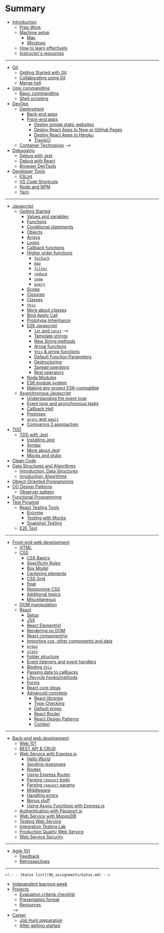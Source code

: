 # Summary

- [Introduction](README.md)
	<!-- - [Goals](goals_and_objectives.md) -->
	- [Prep Work](00_prep_work/readme.md)
	- [Machine setup](01_programming_fundamentals/machine_setup/readme.md)
		- [Mac](01_programming_fundamentals/machine_setup/mac.md)
		- [Windows](01_programming_fundamentals/machine_setup/windows.md)
	- [How to learn effectively](01_programming_fundamentals/learning_to_learn.md)
	- [Instructor's resources](instructors_resources.md)
----
- [Git](01_programming_fundamentals/git/readme.md)
	- [Getting Started with Git](01_programming_fundamentals/git/basic_git_1.md)
	- [Collaborating using Git](01_programming_fundamentals/git/basic_git_2.md)
	- [Merge hell](01_programming_fundamentals/git/merge_hell.md)
	<!-- - [Advanced git](01_programming_fundamentals/git/advanced_git.md) -->
- [Unix commandline](01_programming_fundamentals/commandline/readme.md)
	- [Basic commandline](01_programming_fundamentals/commandline/commandline_basics.md)
	- [Shell scripting](01_programming_fundamentals/commandline/shell_scripting.md)
- [DevOps](01_programming_fundamentals/devops/readme.md)
	- [Deployment](01_programming_fundamentals/devops/deployment/readme.md)
		- [Back-end apps](01_programming_fundamentals/devops/deployment/back_end/readme.md)
		- [Front-end apps](01_programming_fundamentals/devops/deployment/front_end/readme.md)
			- [Deploy simple static websites](01_programming_fundamentals/devops/deployment/front_end/static_websites.md)
			- [Deploy React Apps to Now or GitHub Pages](01_programming_fundamentals/devops/deployment/front_end/react_github_pages.md)
			- [Deploy React Apps to Heroku](01_programming_fundamentals/devops/deployment/front_end/react_heroku.md)
			- [TravisCI](01_programming_fundamentals/devops/deployment/front_end/travis_ci.md)
	- [Container Technology](01_programming_fundamentals/devops/containers.md) -->
		<!-- - [Managing Secrets](01_programming_fundamentals/devops/deployment/config_secrets.md) -->
	<!-- - [CI and CD](01_programming_fundamentals/devops/ci_and_cd.md) -->
- [Debugging](01_programming_fundamentals/debugging/readme.md)
	- [Debug with Jest](01_programming_fundamentals/debugging/debug_jest.md)
	- [Debug with React](01_programming_fundamentals/debugging/debug_react.md)
	- [Browser DevTools](01_programming_fundamentals/debugging/browser_devtools.md)
- [Developer Tools](08_developer_tools/readme.md)
	- [ESLint](08_developer_tools/eslint.md)
	- [VS Code Shortcuts](08_developer_tools/vs_code_shortcuts.md)
	- [Node and NPM](08_developer_tools/node_and_npm.md)
	- [Yarn](08_developer_tools/npm_vs_yarn.md)
----
- [Javascript](01_programming_fundamentals/javascript/readme.md)
	- [Getting Started](01_programming_fundamentals/javascript/javascript_getting_started.md)
		- [Values and variables](01_programming_fundamentals/javascript/variables_and_primitives.md)
		- [Functions](01_programming_fundamentals/javascript/functions.md)
		- [Conditional statements](01_programming_fundamentals/javascript/conditional_statements.md)
		- [Objects](01_programming_fundamentals/javascript/objects.md)
		- [Arrays](01_programming_fundamentals/javascript/arrays.md)
		- [Loops](01_programming_fundamentals/javascript/loops.md)
		- [Callback functions](01_programming_fundamentals/javascript/callbacks.md)
		- [Higher order functions](01_programming_fundamentals/javascript/higher_order_functions/readme.md)
			- [`forEach`](01_programming_fundamentals/javascript/higher_order_functions/forEach.md)
			- [`map`](01_programming_fundamentals/javascript/higher_order_functions/map.md)
			- [`filter`](01_programming_fundamentals/javascript/higher_order_functions/filter.md)
			- [`reduce`](01_programming_fundamentals/javascript/higher_order_functions/reduce.md)
			- [`some`](01_programming_fundamentals/javascript/higher_order_functions/some.md)
			- [`every`](01_programming_fundamentals/javascript/higher_order_functions/every.md)
		- [Scope](01_programming_fundamentals/javascript/scope.md)
		- [Closures](01_programming_fundamentals/javascript/closures.md)
		- [Classes](01_programming_fundamentals/javascript/classes_part1.md)
		- [`this`](01_programming_fundamentals/javascript/this.md)
		- [More about classes](01_programming_fundamentals/javascript/classes_part2.md)
		- [Bind Apply Call](01_programming_fundamentals/javascript/bind_apply_call.md)
		- [Prototype Inheritance](01_programming_fundamentals/javascript/prototypes.md)
		- [ES6 Javascript](01_programming_fundamentals/javascript/es6_overview.md)
			- [`let` and `const`](01_programming_fundamentals/javascript/let_and_const.md) -->
			- [Template strings](01_programming_fundamentals/javascript/template_strings.md)
			- [New String methods](01_programming_fundamentals/javascript/new_string_methods.md)
			- [Arrow functions](01_programming_fundamentals/javascript/arrow_functions.md)
			- [`this` & arrow functions](01_programming_fundamentals/javascript/arrow_functions_and_this.md)
			- [Default Function Parameters](01_programming_fundamentals/javascript/default_function_parameters.md)
			- [Destructuring](01_programming_fundamentals/javascript/destructuring.md)
			- [Spread operators](01_programming_fundamentals/javascript/spread.md)
			- [Rest operators](01_programming_fundamentals/javascript/rest.md)
		- [Node Modules](01_programming_fundamentals/javascript/node_module_system.md)
		- [ES6 module system](01_programming_fundamentals/javascript/es6_module_system.md)
		- [Making any project ES6-compatible](01_programming_fundamentals/javascript/using_es6_import_system.md)
	- [Asynchronous Javascript](01_programming_fundamentals/javascript/asynchronous/readme.md)
		- [Understanding the event loop](01_programming_fundamentals/javascript/asynchronous/event_loop.md)
		- [Event loop and asynchronous tasks](01_programming_fundamentals/javascript/asynchronous/event_loop_and_async_tasks.md)
		- [Callback Hell](01_programming_fundamentals/javascript/asynchronous/callback_hell.md)
		- [Promises](01_programming_fundamentals/javascript/asynchronous/promises.md)
		- [`async` and `await`](01_programming_fundamentals/javascript/asynchronous/async_await.md)
		- [Comparing 3 approaches](01_programming_fundamentals/javascript/asynchronous/comparing_callback_styles.md)
- [TDD](01_programming_fundamentals/tdd/readme.md)
	- [TDD with Jest](01_programming_fundamentals/tdd/tdd_with_jest/readme.md)
		- [Installing Jest](01_programming_fundamentals/tdd/tdd_with_jest/install_jest.md)
		- [Syntax](01_programming_fundamentals/tdd/tdd_with_jest/test_syntax.md)
		- [More about Jest](01_programming_fundamentals/tdd/tdd_with_jest/more_jest.md)
		- [Mocks and stubs](01_programming_fundamentals/tdd/mocks_and_stubs.md)
	<!-- - [Error handling](01_programming_fundamentals/tdd/error_handling.md) -->
- [Clean Code](01_programming_fundamentals/clean_code.md)
- [Data Structures and Algorithms](01_programming_fundamentals/data_structure_and_algorithms/readme.md)
	- [Introduction: Data Structures](01_programming_fundamentals/data_structure_and_algorithms/data_structures.md)
	- [Inroduction: Algorithms](01_programming_fundamentals/data_structure_and_algorithms/algorithms.md)
- [Object-Oriented Programming](01_programming_fundamentals/oop/readme.md)
- [OO Design Patterns](01_programming_fundamentals/design_patterns/readme.md)
	- [Observer pattern](01_programming_fundamentals/design_patterns/observer_pattern.md)
- [Functional Programming](01_programming_fundamentals/functional_programming/readme.md)
- [Test Pyramid](01_programming_fundamentals/testing_pyramid/readme.md)
	- [React Testing Tools](01_programming_fundamentals/testing_pyramid/react_testing_tools/readme.md)
		- [Enzyme](01_programming_fundamentals/testing_pyramid/react_testing_tools/enzyme.md)
		- [Testing with Mocks](01_programming_fundamentals/testing_pyramid/react_testing_tools/mocks.md)
		- [Snapshot Testing](01_programming_fundamentals/testing_pyramid/react_testing_tools/snapshot_testing.md)
	- [E2E Test](01_programming_fundamentals/testing_pyramid/e2e_tests.md)
	<!-- - [Integration Test](01_programming_fundamentals/testing_pyramid/integration_testing.md) -->
----
- [Front-end web development](02_web_development_front_end/readme.md)
	- [HTML](02_web_development_front_end/basics/html.md)
	- [CSS](02_web_development_front_end/basics/css/readme.md)
		- [CSS Basics](02_web_development_front_end/basics/css/basics.md)
		- [Specificity Rules](02_web_development_front_end/basics/css/specificity_rules.md)
		- [Box Model](02_web_development_front_end/basics/css/box_model.md)
		- [Centering elements](02_web_development_front_end/basics/css/centering_elements.md)
		- [CSS Grid](02_web_development_front_end/basics/css/css_grid.md)
		- [float](02_web_development_front_end/basics/css/float.md)
		- [Responsive CSS](02_web_development_front_end/basics/css/css_responsive.md)
		- [Additional topics](02_web_development_front_end/basics/css/additional_topics.md)
		- [Miscellaneous](02_web_development_front_end/basics/css/miscellaneous.md)
	- [DOM manipulation](02_web_development_front_end/basics/DOM.md)
	<!-- - [HTTP requests with `fetch`](02_web_development_front_end/http_requests_with_fetch.md) -->
	- [React](02_web_development_front_end/react/readme.md)
		- [Setup](02_web_development_front_end/react/setup.md)
		- [JSX](02_web_development_front_end/react/jsx.md)
		- [React Element(s)](02_web_development_front_end/react/react_elements.md)
		- [Rendering on DOM](02_web_development_front_end/react/render_dom.md)
		- [React component(s)](02_web_development_front_end/react/react_components.md)
		- [Importing css, other components and data](02_web_development_front_end/react/imports.md)
		- [`props`](02_web_development_front_end/react/props.md)
		- [`state`](02_web_development_front_end/react/state.md)
		- [Folder structure](02_web_development_front_end/react/folder_structure.md)
		- [Event listeners and event handlers](02_web_development_front_end/react/event_handlers.md)
		- [Binding `this`](02_web_development_front_end/react/binding_this.md)
		- [Passing data to callbacks](02_web_development_front_end/react/passing_data_to_callbacks.md)
		- [Lifecycle hooks/methods](02_web_development_front_end/react/lifecycle_hooks.md)
		- [Forms](02_web_development_front_end/react/forms.md)
		- [React core ideas](02_web_development_front_end/react/react_core_ideas.md)
		- [Advanced concepts](02_web_development_front_end/react/advanced_concepts/readme.md)
			- [React libraries](02_web_development_front_end/react/advanced_concepts/react_components.md)
			- [Type Checking](02_web_development_front_end/react/advanced_concepts/type_checking.md)
			- [Default props](02_web_development_front_end/react/advanced_concepts/default_props.md)
			- [React Router](02_web_development_front_end/react/advanced_concepts/react_router.md)
			- [React Design Patterns](02_web_development_front_end/react/advanced_concepts/react_design_patterns.md)
			- [Context](02_web_development_front_end/react/advanced_concepts/context.md)
			<!-- - [Webpack](02_web_development_front_end/react/webpack.md) -->
			<!-- - [Redux](02_web_development_front_end/react/redux.md) -->
----
- [Back-end web development](02_web_development_back_end/readme.md)
	- [Web 101](02_web_development_back_end/web_101.md)
	- [REST API & CRUD](02_web_development_back_end/rest_api/readme.md)
	- [Web Service with Express.js](02_web_development_back_end/express_rest_api/readme.md)
		- [Hello World](02_web_development_back_end/express_rest_api/helloworld.md)
		- [Sending responses](02_web_development_back_end/express_rest_api/sending_responses.md)
		- [Routes](02_web_development_back_end/express_rest_api/routes.md)
		- [Using Express Router](02_web_development_back_end/express_rest_api/using_express_router.md)
		- [Parsing `request` body](02_web_development_back_end/express_rest_api/body_parser.md)
		- [Parsing `request` params](02_web_development_back_end/express_rest_api/params.md)
		- [Middleware](02_web_development_back_end/express_rest_api/middleware.md)
		- [Handling errors](02_web_development_back_end/express_rest_api/error_handling.md)
		- [Bonus stuff](02_web_development_back_end/express_rest_api/bonus_stuff.md)
		- [Using Async Functions with Express.js](02_web_development_back_end/using_async_await_with_express.md)
	- [Authentication with Passport.js](02_web_development_back_end/express_api_authentication.md)
	- [Web Service with MongoDB](02_web_development_back_end/development_with_mongodb.md)
	- [Testing Web Service](02_web_development_back_end/express_api_testing.md)
	- [Integration Testing Lab](02_web_development_back_end/express_rest_api/adding_integration_tests.md)
	- [Production Quality Web Service](02_web_development_back_end/express_in_production.md)
	- [Web Service Security](02_web_development_back_end/web_service_security.md)
	
----
- [Agile 101](03_agile_practices/readme.md)
	- [Feedback](03_agile_practices/feedback.md)
	- [Retrospectives](03_agile_practices/retrospectives.md)
	
----
<!-- - [Assignments](06_assignments/readme.md) -->
	<!-- - [Katas list](06_assignments/katas.md) -->
- [Independent learning week](06_assignments/independent_learning_week.md)
- [Projects](05_projects/readme.md)
	- [Evaluation criteria checklist](05_projects/evaluation_criteria.md)
	- [Presentation format](05_projects/presentation_format.md)
	- [Resources](05_projects/resources.md)
	<!-- - [Final project](05_projects/final_project.md) --> -->
- [Career](04_career/readme.md)
	- [Job Hunt preparation](04_career/job_hunt_prep.md)
	- [After getting started](04_career/after_getting_started.md)
	<!-- - [Interview - Career Planning](...) -->
	<!-- - [Career - Speed date with potential employers](...) -->
	<!-- - [Career - Technology Trend](...) -->
	<!-- - [Interview - Mock Interviews](...) -->
	<!-- - [Interview - Resume Review](...) -->
	<!-- - [Career - Project showcase](...) -->
	<!-- - [Productivity - Time management](...) -->
	<!-- - [7Ps of effective meetings](...) -->
	<!-- - [Productivity - Typing Speed Training](...) -->
	<!-- - [Typing Speed Training](...) -->
<!-- - [Additional modules](07_additional_modules/readme.md) these can be added if the trainees have time, bandwidth and interest -->

<!-- add BDD topic -->
<!-- feature toggles in react: http://blog.launchdarkly.com/tag/react-redux/ -->

